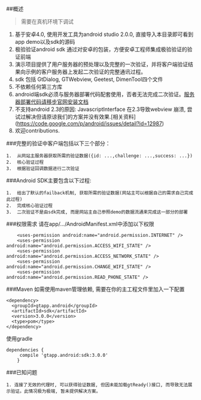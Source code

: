 ##概述
> 需要在真机环境下调试

1. 基于安卓4.0, 使用开发工具为android studio 2.0.0, 直接导入本目录即可看到app demo以及sdk的源码
2. 极验验证android sdk 通过对安卓的包装，方便安卓工程师集成极验验证的验证前端
3. 演示项目提供了用户服务器的预处理以及完整的一次验证，并将客户端验证结果向示例的客户服务器上发起二次验证的完整通讯过程。
4. sdk 包括 GtDialog, GTWebview, Geetest, DimenTool四个文件
5. 不依赖任何第三方库
6. android端sdk必须与服务器部署代码配套使用，否者无法完成二次验证。[服务器部署代码请移步官网安装文档](http://www.geetest.com/install/)
7. 不支持android 2.3的原因: JavascriptInterface 在2.3导致webview 崩溃, 尝试过解决但请原谅我们的方案并没有效果.[相关资料]   (https://code.google.com/p/android/issues/detail?id=12987)
8. 欢迎contributions.

###完整的验证中客户端包括以下三个部分：

	1.	从网站主服务器获取所需的验证数据({id: ...,challenge: ...,success: ...})
	2.	核心验证过程
	3.	根据验证回调数据进行二次验证

###Android SDK主要包含以下过程:

	1.	给出了默认的failback机制, 获取所需的验证数据(网站主可以根据自己的需求自己完成此过程)
	2.	完成核心验证过程
	3.	二次验证不是由sdk完成, 而是网站主自己参照demo的数据流通来完成这一部分的部署

###权限需求
请在app/.../AndroidManifest.xml中添加以下权限

```
	<uses-permission android:name="android.permission.INTERNET" />
   	<uses-permission android:name="android.permission.ACCESS_WIFI_STATE" />
	<uses-permission android:name="android.permission.ACCESS_NETWORK_STATE" />
	<uses-permission android:name="android.permission.CHANGE_WIFI_STATE" />
	<uses-permission android:name="android.permission.READ_PHONE_STATE" />
```

###Maven
如需使用maven管理依赖, 需要在你的主工程文件里加入一下配置

```
<dependency>
  <groupId>gtapp.android</groupId>
  <artifactId>sdk</artifactId>
  <version>3.0.0</version>
  <type>pom</type>
</dependency>
```
使用gradle

```
dependencies {
	 compile 'gtapp.android:sdk:3.0.0'
	}
```

###已知问题

	1. 连接了无效的代理时, 可以获得验证数据, 但因未能加载gtReady()接口, 而导致无法展示验证。此情况极为极端, 暂未提供解决方案。
